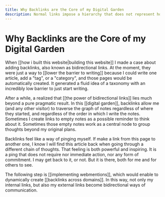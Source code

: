```yaml
---
title: Why Backlinks are the Core of my Digital Garden
description: Normal links impose a hierarchy that does not represent how we think. Bidirectional links guarantee that no piece of information will be an orphan
---
```

# Why Backlinks are the Core of my Digital Garden
When [[how i built this website|building this website]] I made a case about adding backlinks, also known as bidirectional links. At the moment, they were just a way to [[lower the barrier to writing]] because I could write one article, add a "tag", or a "category", and those pages would be automatically created. It generated a fluid idea of a taxonomy with an incredibly low barrier to just start writing. 

After a while, a realized that [[the power of bidirectional links]] lies much beyond a pure pragmatic result. In this [[digital garden]], backlinks allow me (and any other visitor) to traverse the graph of notes regardless of where they started, and regardless of the order in which I write the notes. Sometimes I create links to empty notes as a possible reminder to think about it. Sometimes those empty notes work as a central node to group thoughts beyond my original plans. 

Backlinks feel like a way of pinging myself. If make a link from this page to another one, I know I will find this article back when going through a different chain of thoughts. That feeling is both powerful and inspiring. It is a ping that does not require nor immediate action, nor any form of commitment. I may get back to it, or not. But it is there, both for me and for others to see. 

The following step is [[implementing webmentions]], which would enable to dynamically create [[backlinks across domains]]. In this way, not only my internal links, but also my external links become bidirectional ways of communication. 